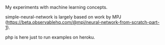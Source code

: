 My experiments with machine learning concepts.

simple-neural-network is largely based on work by MPJ (https://beta.observablehq.com/@mpj/neural-network-from-scratch-part-1).

php is here just to run examples on heroku.